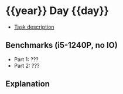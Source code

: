 # {{year}} Day {{day}}

- [Task description](./TASKS.md)

## Benchmarks (i5-1240P, no IO)

- Part 1: ???
- Part 2: ???

## Explanation
